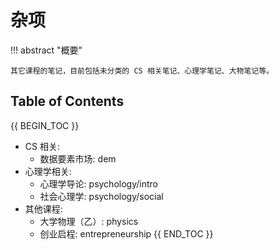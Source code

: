 # 杂项

!!! abstract "概要"

    其它课程的笔记，目前包括未分类的 CS 相关笔记、心理学笔记、大物笔记等。

## Table of Contents

{{ BEGIN_TOC }}
- CS 相关:
    - 数据要素市场: dem
- 心理学相关:
    - 心理学导论: psychology/intro
    - 社会心理学: psychology/social
- 其他课程:
    - 大学物理（乙）: physics
    - 创业启程: entrepreneurship
{{ END_TOC }}